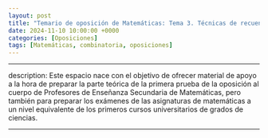 ```yaml
---
layout: post
title: "Temario de oposición de Matemáticas: Tema 3. Técnicas de recuento y combinatoria."
date: 2024-11-10 10:00:00 +0000
categories: [Oposiciones]
tags: [Matemáticas, combinatoria, oposiciones]
---
```


---
description: Este espacio nace con el objetivo de ofrecer material de apoyo a la hora de preparar la parte teórica de la primera prueba de la oposición al 
cuerpo de Profesores de Enseñanza Secundaria de Matemáticas, pero también para preparar los exámenes de las asignaturas de 
matemáticas a un nivel equivalente de los primeros cursos universitarios de grados de ciencias.

---


